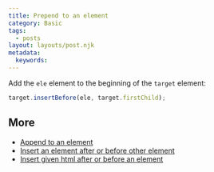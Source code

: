 ```yaml
---
title: Prepend to an element
category: Basic
tags:
  - posts
layout: layouts/post.njk
metadata:
  keywords:
---
```


Add the `ele` element to the beginning of the `target` element:

```js
target.insertBefore(ele, target.firstChild);
```

## More

* [Append to an element](/append-to-an-element)
* [Insert an element after or before other element](/insert-an-element-after-or-before-other-element)
* [Insert given html after or before an element](/insert-given-html-after-or-before-an-element)